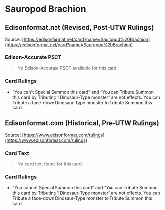 # Sauropod Brachion

## Edisonformat.net (Revised, Post-UTW Rulings)

Source: [https://edisonformat.net/card?name=Sauropod%20Brachion](https://edisonformat.net/card?name=Sauropod%20Brachion)

### Edison-Accurate PSCT

> No Edison-Accurate PSCT available for this card.

### Card Rulings

*   “You can't Special Summon this card” and “You can Tribute Summon this card by Tributing 1 Dinosaur-Type monster” are not effects. You can Tribute a face-down Dinosaur-Type monster to Tribute Summon this card.


## Edisonformat.com (Historical, Pre-UTW Rulings)

Source: [https://www.edisonformat.com/rulings](https://www.edisonformat.com/rulings)

### Card Text

> No card text found for this card.

### Card Rulings

*   “You cannot Special Summon this card” and “You can Tribute Summon this card by Tributing 1 Dinosaur-Type monster” are not effects. You can Tribute a face-down Dinosaur-Type monster to Tribute Summon this card.


